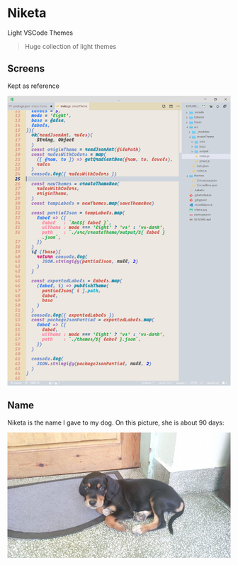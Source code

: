 # Niketa

Light VSCode Themes

> Huge collection of light themes

## Screens

Kept as reference

![atelierlakeside](https://github.com/selfrefactor/niketa-theme/blob/master/files/circus.love.png?raw=true)

## Name

Niketa is the name I gave to my dog. On this picture, she is about 90 days:

![niketa](https://github.com/selfrefactor/niketa-theme/blob/master/files/niketa.jpg?raw=true)
